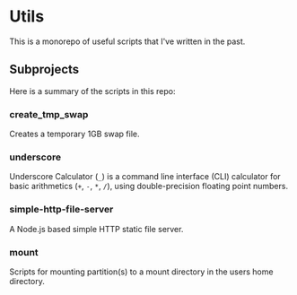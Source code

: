 # Utils
This is a monorepo of useful scripts that I've written in the past.

## Subprojects
Here is a summary of the scripts in this repo:

### create_tmp_swap
Creates a temporary 1GB swap file.

### underscore
Underscore Calculator (`_`) is a command line interface (CLI) calculator for basic arithmetics (`+`, `-`, `*`, `/`), using double-precision floating point numbers.

### simple-http-file-server
A Node.js based simple HTTP static file server.

### mount
Scripts for mounting partition(s) to a mount directory in the users home directory.
